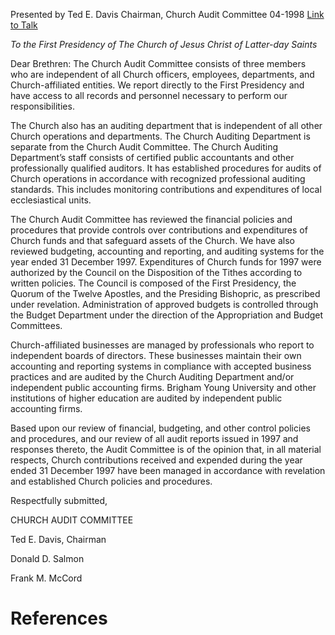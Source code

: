 Presented by Ted E. Davis
Chairman, Church Audit Committee
04-1998
[Link to Talk](https://www.churchofjesuschrist.org/study/general-conference/1998/04/the-church-audit-committee-report?lang=eng)

_To the First Presidency of The Church of Jesus Christ of Latter-day Saints_

Dear Brethren: The Church Audit Committee consists of three members who are independent of all Church officers, employees, departments, and Church-affiliated entities. We report directly to the First Presidency and have access to all records and personnel necessary to perform our responsibilities.

The Church also has an auditing department that is independent of all other Church operations and departments. The Church Auditing Department is separate from the Church Audit Committee. The Church Auditing Department’s staff consists of certified public accountants and other professionally qualified auditors. It has established procedures for audits of Church operations in accordance with recognized professional auditing standards. This includes monitoring contributions and expenditures of local ecclesiastical units.

The Church Audit Committee has reviewed the financial policies and procedures that provide controls over contributions and expenditures of Church funds and that safeguard assets of the Church. We have also reviewed budgeting, accounting and reporting, and auditing systems for the year ended 31 December 1997. Expenditures of Church funds for 1997 were authorized by the Council on the Disposition of the Tithes according to written policies. The Council is composed of the First Presidency, the Quorum of the Twelve Apostles, and the Presiding Bishopric, as prescribed under revelation. Administration of approved budgets is controlled through the Budget Department under the direction of the Appropriation and Budget Committees.

Church-affiliated businesses are managed by professionals who report to independent boards of directors. These businesses maintain their own accounting and reporting systems in compliance with accepted business practices and are audited by the Church Auditing Department and/or independent public accounting firms. Brigham Young University and other institutions of higher education are audited by independent public accounting firms.

Based upon our review of financial, budgeting, and other control policies and procedures, and our review of all audit reports issued in 1997 and responses thereto, the Audit Committee is of the opinion that, in all material respects, Church contributions received and expended during the year ended 31 December 1997 have been managed in accordance with revelation and established Church policies and procedures.



Respectfully submitted,

CHURCH AUDIT COMMITTEE

Ted E. Davis, Chairman

Donald D. Salmon

Frank M. McCord

# References
